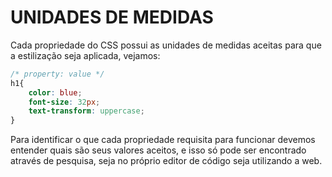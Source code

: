 # UNIDADES DE MEDIDAS
Cada propriedade do CSS possui as unidades de medidas aceitas para que a estilização seja aplicada, vejamos:

```CSS
/* property: value */
h1{
    color: blue;
    font-size: 32px;
    text-transform: uppercase;
}
```
Para identificar o que cada propriedade requisita para funcionar devemos entender quais são seus valores aceitos, e isso só pode ser encontrado através de pesquisa, seja no próprio editor de código seja utilizando a web.